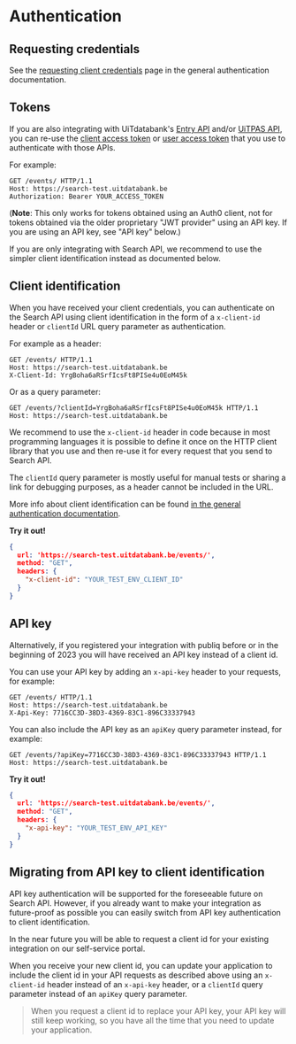 # Authentication

## Requesting credentials

See the [requesting client credentials](https://docs.publiq.be/docs/authentication/requesting-credentials) page in the general authentication documentation.

## Tokens

If you are also integrating with UiTdatabank's [Entry API](../entry-api/introduction.md) and/or [UiTPAS API](https://docs.publiq.be/docs/uitpas), you can re-use the [client access token](https://docs.publiq.be/docs/authentication/methods/client-access-token) or [user access token](https://docs.publiq.be/docs/authentication/methods/user-access-token) that you use to authenticate with those APIs.

For example:
```http
GET /events/ HTTP/1.1
Host: https://search-test.uitdatabank.be
Authorization: Bearer YOUR_ACCESS_TOKEN
```

(**Note**: This only works for tokens obtained using an Auth0 client, not for tokens obtained via the older proprietary "JWT provider" using an API key. If you are using an API key, see "API key" below.)

If you are only integrating with Search API, we recommend to use the simpler client identification instead as documented below.

## Client identification

When you have received your client credentials, you can authenticate on the Search API using client identification in the form of a `x-client-id` header or `clientId` URL query parameter as authentication.

For example as a header:

```http
GET /events/ HTTP/1.1
Host: https://search-test.uitdatabank.be
X-Client-Id: YrgBoha6aRSrfIcsFt8PISe4u0EoM45k
```

Or as a query parameter:

```
GET /events/?clientId=YrgBoha6aRSrfIcsFt8PISe4u0EoM45k HTTP/1.1
Host: https://search-test.uitdatabank.be
```

We recommend to use the `x-client-id` header in code because in most programming languages it is possible to define it once on the HTTP client library that you use and then re-use it for every request that you send to Search API.

The `clientId` query parameter is mostly useful for manual tests or sharing a link for debugging purposes, as a header cannot be included in the URL.

More info about client identification can be found [in the general authentication documentation](https://docs.publiq.be/docs/authentication/methods/client-identification).

**Try it out!**

```json http
{
  url: 'https://search-test.uitdatabank.be/events/',
  method: "GET",
  headers: {
    "x-client-id": "YOUR_TEST_ENV_CLIENT_ID"
  }
}
```

## API key

Alternatively, if you registered your integration with publiq before or in the beginning of 2023 you will have received an API key instead of a client id.

You can use your API key by adding an `x-api-key` header to your requests, for example:

```http
GET /events/ HTTP/1.1
Host: https://search-test.uitdatabank.be
X-Api-Key: 7716CC3D-38D3-4369-83C1-896C33337943
```

You can also include the API key as an `apiKey` query parameter instead, for example:

```http
GET /events/?apiKey=7716CC3D-38D3-4369-83C1-896C33337943 HTTP/1.1
Host: https://search-test.uitdatabank.be
```

**Try it out!**

```json http
{
  url: 'https://search-test.uitdatabank.be/events/',
  method: "GET",
  headers: {
    "x-api-key": "YOUR_TEST_ENV_API_KEY"
  }
}
```

## Migrating from API key to client identification

API key authentication will be supported for the foreseeable future on Search API. However, if you already want to make your integration as future-proof as possible you can easily switch from API key authentication to client identification.

In the near future you will be able to request a client id for your existing integration on our self-service portal.

When you receive your new client id, you can update your application to include the client id in your API requests as described above using an `x-client-id` header instead of an `x-api-key` header, or a `clientId` query parameter instead of an `apiKey` query parameter.

<!-- theme: success -->

> When you request a client id to replace your API key, your API key will still keep working, so you have all the time that you need to update your application.
